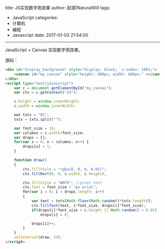 title: JS实现数字雨效果
author: 起源|NaturalWill
tags:
  - JavaScript
categories: 
  - 计算机
  - 编程
  - Javascript
date: 2017-01-03 21:54:00
---
JavaScript + Canvas 实现数字雨效果。

<div id="display_background" style="display: block;  z-index: 1001;">
    <canvas id="my_canvas" style="height: 400px; width: 600px;" ></canvas>
</div>
<script type="text/javascript">
    var c = document.getElementById("my_canvas");
    var ctx = c.getContext("2d");

    c.height = window.innerHeight;
    c.width = window.innerWidth;

    var txts = "01";
    txts = txts.split("");

    var font_size = 16;
    var columns = c.width/font_size;
    var drops = [];
    for(var x = 0; x < columns; x++) {
        drops[x] = 1;
    }

    function draw()
    {
        ctx.fillStyle = "rgba(0, 0, 0, 0.05)";
        ctx.fillRect(0, 0, c.width, c.height);

        ctx.fillStyle = "#0F0"; //green text
        ctx.font = font_size + "px arial";
        for(var i = 0; i < drops.length; i++)
        {
            var text = txts[Math.floor(Math.random()*txts.length)];
            ctx.fillText(text, i*font_size, drops[i]*font_size);
            if(drops[i]*font_size > c.height || Math.random() > 0.95)
                drops[i] = 0;

            drops[i]++;
        }
    }
    setInterval(draw, 33);
</script>


源码：

```html
<div id="display_background" style="display: block;  z-index: 1001;">
    <canvas id="my_canvas" style="height: 400px; width: 600px;" ></canvas>
</div>
<script type="text/javascript">
    var c = document.getElementById("my_canvas");
    var ctx = c.getContext("2d");

    c.height = window.innerHeight;
    c.width = window.innerWidth;

    var txts = "01";
    txts = txts.split("");

    var font_size = 16;
    var columns = c.width/font_size;
    var drops = [];
    for(var x = 0; x < columns; x++) {
        drops[x] = 1;
    }

    function draw()
    {
        ctx.fillStyle = "rgba(0, 0, 0, 0.05)";
        ctx.fillRect(0, 0, c.width, c.height);

        ctx.fillStyle = "#0F0"; //green text
        ctx.font = font_size + "px arial";
        for(var i = 0; i < drops.length; i++)
        {
            var text = txts[Math.floor(Math.random()*txts.length)];
            ctx.fillText(text, i*font_size, drops[i]*font_size);
            if(drops[i]*font_size > c.height || Math.random() > 0.95)
                drops[i] = 0;

            drops[i]++;
        }
    }
    setInterval(draw, 33);
</script>
```